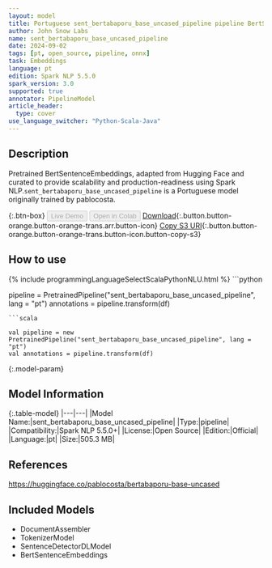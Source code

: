 ```yaml
---
layout: model
title: Portuguese sent_bertabaporu_base_uncased_pipeline pipeline BertSentenceEmbeddings from pablocosta
author: John Snow Labs
name: sent_bertabaporu_base_uncased_pipeline
date: 2024-09-02
tags: [pt, open_source, pipeline, onnx]
task: Embeddings
language: pt
edition: Spark NLP 5.5.0
spark_version: 3.0
supported: true
annotator: PipelineModel
article_header:
  type: cover
use_language_switcher: "Python-Scala-Java"
---
```


## Description

Pretrained BertSentenceEmbeddings, adapted from Hugging Face and curated to provide scalability and production-readiness using Spark NLP.`sent_bertabaporu_base_uncased_pipeline` is a Portuguese model originally trained by pablocosta.

{:.btn-box}
<button class="button button-orange" disabled>Live Demo</button>
<button class="button button-orange" disabled>Open in Colab</button>
[Download](https://s3.amazonaws.com/auxdata.johnsnowlabs.com/public/models/sent_bertabaporu_base_uncased_pipeline_pt_5.5.0_3.0_1725273460003.zip){:.button.button-orange.button-orange-trans.arr.button-icon}
[Copy S3 URI](s3://auxdata.johnsnowlabs.com/public/models/sent_bertabaporu_base_uncased_pipeline_pt_5.5.0_3.0_1725273460003.zip){:.button.button-orange.button-orange-trans.button-icon.button-copy-s3}

## How to use



<div class="tabs-box" markdown="1">
{% include programmingLanguageSelectScalaPythonNLU.html %}
```python

pipeline = PretrainedPipeline("sent_bertabaporu_base_uncased_pipeline", lang = "pt")
annotations =  pipeline.transform(df)   

```
```scala

val pipeline = new PretrainedPipeline("sent_bertabaporu_base_uncased_pipeline", lang = "pt")
val annotations = pipeline.transform(df)

```
</div>

{:.model-param}
## Model Information

{:.table-model}
|---|---|
|Model Name:|sent_bertabaporu_base_uncased_pipeline|
|Type:|pipeline|
|Compatibility:|Spark NLP 5.5.0+|
|License:|Open Source|
|Edition:|Official|
|Language:|pt|
|Size:|505.3 MB|

## References

https://huggingface.co/pablocosta/bertabaporu-base-uncased

## Included Models

- DocumentAssembler
- TokenizerModel
- SentenceDetectorDLModel
- BertSentenceEmbeddings